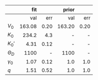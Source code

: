 ||fit||prior||
|:---|---:|---:|---:|---:|
||val|err|val|err|
|$V_0$|163.08|  0.20|163.20|  0.20|
|$K_0$|234.2|  4.3|-|-|
|$K_0'$|4.31|0.12|-|-|
|$\Theta_D$| 1100|-| 1100|-|
|$\gamma_0$|1.07|0.12|1.0|1.0|
|$q$|1.51|0.52|1.0|1.0|
